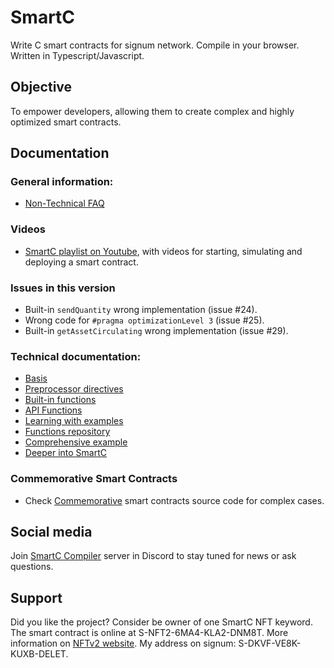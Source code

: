 # SmartC
Write C smart contracts for signum network. Compile in your browser. Written in Typescript/Javascript.

## Objective
To empower developers, allowing them to create complex and highly optimized smart contracts.

## Documentation

### General information:
* [Non-Technical FAQ](./Non-Technical-FAQ.md)

### Videos
* [SmartC playlist on Youtube](https://www.youtube.com/playlist?list=PLyu0NNtb1eg3Gcg2JCrOle8MjtuFPb-Gi), with videos for starting, simulating and deploying a smart contract.

### Issues in this version
* Built-in `sendQuantity` wrong implementation (issue #24).
* Wrong code for `#pragma optimizationLevel 3` (issue #25).
* Built-in `getAssetCirculating` wrong implementation (issue #29).

### Technical documentation:
* [Basis](./1-Basis.md)
* [Preprocessor directives](./1.2-Preprocessor-directives.md)
* [Built-in functions](./1.5-Built-in-functions.md)
* [API Functions](./2-API-Pseudo-Code.md)
* [Learning with examples](./3-Learning-with-examples.md)
* [Functions repository](./4-Functions-repository.md)
* [Comprehensive example](./5-Comprehensive-example.md)
* [Deeper into SmartC](./6-Deeper-into-SmartC.md)

### Commemorative Smart Contracts
* Check [Commemorative](./commemorative/README.md) smart contracts source code for complex cases.

## Social media
Join [SmartC Compiler](https://discord.gg/pQHnBRYE5c) server in Discord to stay tuned for news or ask questions.

## Support
Did you like the project? Consider be owner of one SmartC NFT keyword. The smart contract is online at S-NFT2-6MA4-KLA2-DNM8T. More information on  [NFTv2 website](https://deleterium.info/NFTv2/). My address on signum: S-DKVF-VE8K-KUXB-DELET.

